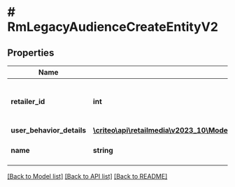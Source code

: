 # # RmLegacyAudienceCreateEntityV2

## Properties

Name | Type | Description | Notes
------------ | ------------- | ------------- | -------------
**retailer_id** | **int** | ID of the retailer associated with this audience |
**user_behavior_details** | [**\criteo\api\retailmedia\v2023_10\Model\RmLegacyAudienceUserBehaviorCreateV2**](RmLegacyAudienceUserBehaviorCreateV2.md) |  |
**name** | **string** | Name of the audience |

[[Back to Model list]](../../README.md#models) [[Back to API list]](../../README.md#endpoints) [[Back to README]](../../README.md)
